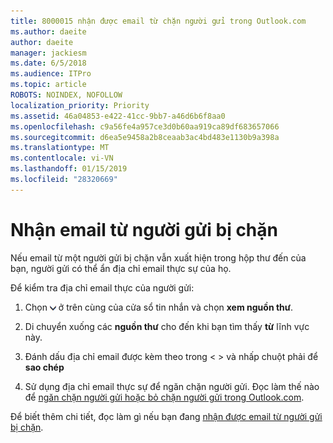 ```yaml
---
title: 8000015 nhận được email từ chặn người gửi trong Outlook.com
ms.author: daeite
author: daeite
manager: jackiesm
ms.date: 6/5/2018
ms.audience: ITPro
ms.topic: article
ROBOTS: NOINDEX, NOFOLLOW
localization_priority: Priority
ms.assetid: 46a04853-e422-41cc-9bb7-a46d6b6f8aa0
ms.openlocfilehash: c9a56fe4a957ce3d0b60aa919ca89df683657066
ms.sourcegitcommit: d6ea5e9458a2b8ceaab3ac4bd483e1130b9a398a
ms.translationtype: MT
ms.contentlocale: vi-VN
ms.lasthandoff: 01/15/2019
ms.locfileid: "28320669"
---
```

# <a name="receiving-email-from-blocked-senders"></a>Nhận email từ người gửi bị chặn

Nếu email từ một người gửi bị chặn vẫn xuất hiện trong hộp thư đến của bạn, người gửi có thể ẩn địa chỉ email thực sự của họ.
  
Để kiểm tra địa chỉ email thực của người gửi:
  
1. Chọn ![thêm hành động](media/11884972-7ebb-4afe-8b50-63efefb7cca8.png) ở trên cùng của cửa sổ tin nhắn và chọn **xem nguồn thư**.
    
2. Di chuyển xuống các **nguồn thư** cho đến khi bạn tìm thấy **từ** lĩnh vực này. 
    
3. Đánh dấu địa chỉ email được kèm theo trong \< \> và nhấp chuột phải để **sao chép**
    
4. Sử dụng địa chỉ email thực sự để ngăn chặn người gửi. Đọc làm thế nào để [ngăn chặn người gửi hoặc bỏ chặn người gửi trong Outlook.com](https://support.office.com/article/afba1c94-77bb-4f50-8b85-057cf52f4d5e.aspx).
    
Để biết thêm chi tiết, đọc làm gì nếu bạn đang [nhận được email từ người gửi bị chặn](https://go.microsoft.com/fwlink/p/?linkid=2002011&amp;clcid=0x409).
  

